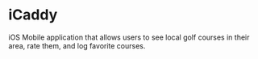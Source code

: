 # iCaddy

iOS Mobile application that allows users to see local golf courses in their area, rate them, and log favorite courses.
